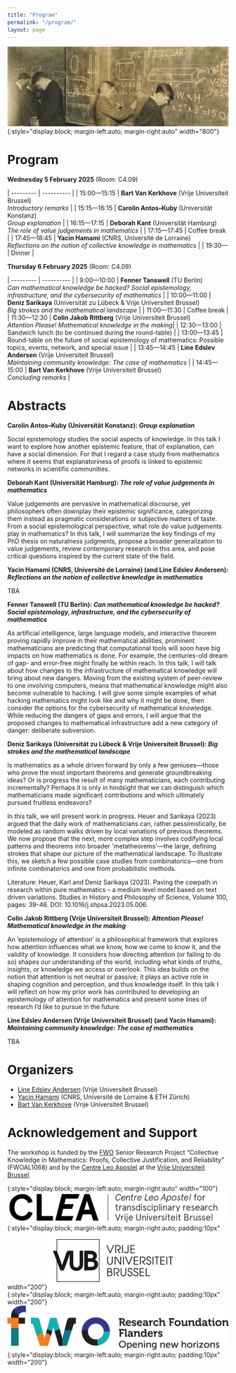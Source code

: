 ```yaml
---
title: "Program"
permalink: "/program/"
layout: page
---
```


![title](/assets/img/old-classroom-croped.jpg){:style="display:block; margin-left:auto; margin-right:auto" width="800"}

# Program

**Wednesday 5 February 2025** (Room: C4.09)

| --------- | ---------- |
| 15:00—15:15 | **Bart Van Kerkhove** (Vrije Universiteit Brussel) <br /> _Introductory remarks_ |
| 15:15—16:15 | **Carolin Antos–Kuby** (Universität Konstanz) <br /> _Group explanation_ |
| 16:15—17:15 | **Deborah Kant** (Universität Hamburg) <br /> _The role of value judgements in mathematics_ |
| 17:15—17:45 | Coffee break |
| 17:45—18:45 | **Yacin Hamami** (CNRS, Université de Lorraine) <br /> _Reflections on the notion of collective knowledge in mathematics_ |
| 19:30— | Dinner | 



**Thursday 6 February 2025** (Room: C4.09)

| --------- | ---------- |
| 9:00—10:00 | **Fenner Tanswell** (TU Berlin) <br /> _Can mathematical knowledge be hacked? Social epistemology, infrastructure, and the cybersecurity of mathematics_ |
| 10:00—11:00 | **Deniz Sarikaya** (Universität zu Lübeck & Vrije Universiteit Brussel) <br /> _Big strokes and the mathematical landscape_ |
| 11:00—11:30 | Coffee break |
| 11:30—12:30 | **Colin Jakob Rittberg** (Vrije Universiteit Brussel) <br /> _Attention Please! Mathematical knowledge in the making_|
| 12:30—13:00 | Sandwich lunch (to be continued during the round-table) |
| 13:00—13:45 | Round-table on the future of social epistemology of mathematics: Possible topics, events, network, and special issue |
| 13:45—14:45 | **Line Edslev Andersen** (Vrije Universiteit Brussel) <br /> _Maintaining community knowledge: The case of mathematics_ |
| 14:45—15:00 | **Bart Van Kerkhove** (Vrije Universiteit Brussel) <br /> _Concluding remarks_ |




# Abstracts

**Carolin Antos–Kuby (Universität Konstanz): _Group explanation_**

Social epistemology studies the social aspects of knowledge. In this talk I want to explore how another epistemic feature, that of explanation, can have a social dimension. For that I regard a case study from mathematics where it seems that explanatoriness of proofs is linked to epistemic networks in scientific communities. 

**Deborah Kant (Universität Hamburg): _The role of value judgements in mathematics_**

Value judgements are pervasive in mathematical discourse, yet philosophers often downplay their epistemic significance, categorizing them instead as pragmatic considerations or subjective matters of taste. From a social epistemological perspective, what role do value judgements play in mathematics? In this talk, I will summarize the key findings of my PhD thesis on naturalness judgments, propose a broader generalization to value judgements, review contemporary research in this area, and pose critical questions inspired by the current state of the field.

**Yacin Hamami (CNRS, Université de Lorraine) (and Line Edslev Andersen): _Reflections on the notion of collective knowledge in mathematics_**

TBA

**Fenner Tanswell (TU Berlin): _Can mathematical knowledge be hacked? Social epistemology, infrastructure, and the cybersecurity of mathematics_**

As artificial intelligence, large language models, and interactive theorem proving rapidly improve in their mathematical abilities, prominent mathematicians are predicting that computational tools will soon have big impacts on how mathematics is done. For example, the centuries-old dream of gap- and error-free might finally be within reach. In this talk, I will talk about how changes to the infrastructure of mathematical knowledge will bring about new dangers. Moving from the existing system of peer-review to one involving computers, means that mathematical knowledge might also become vulnerable to hacking. I will give some simple examples of what hacking mathematics might look like and why it might be done, then consider the options for the cybersecurity of mathematical knowledge. While reducing the dangers of gaps and errors, I will argue that the proposed changes to mathematical infrastructure add a new category of danger: deliberate subversion.

**Deniz Sarikaya (Universität zu Lübeck & Vrije Universiteit Brussel): _Big strokes and the mathematical landscape_**

Is mathematics as a whole driven forward by only a few geniuses—those who prove the most important theorems and generate groundbreaking ideas? Or is progress the result of many mathematicians, each contributing incrementally? Perhaps it is only in hindsight that we can distinguish which mathematicians made significant contributions and which ultimately pursued fruitless endeavors?
 
In this talk, we will present work in progress. Heuer and Sarikaya (2023) argued that the daily work of mathematicians can, rather pessimistically, be modeled as random walks driven by local variations of previous theorems. We now propose that the next, more complex step involves codifying local patterns and theorems into broader 'metatheorems'—the large, defining strokes that shape our picture of the mathematical landscape. To illustrate this, we sketch a few possible case studies from combinatorics—one from infinite combinatorics and one from probabilistic methods.

Literature:
Heuer, Karl and Deniz Sarikaya (2023). Paving the cowpath in research within pure mathematics – a medium level model based on text driven variations. Studies in History and Philosophy of Science, Volume 100, pages: 39-46. DOI: 10.1016/j.shpsa.2023.05.006.

**Colin Jakob Rittberg (Vrije Universiteit Brussel): _Attention Please! Mathematical knowledge in the making_**

An ‘epistemology of attention’ is a philosophical framework that explores how attention influences what we know, how we come to know it, and the validity of knowledge. It considers how directing attention (or failing to do so) shapes our understanding of the world, including what kinds of truths, insights, or knowledge we access or overlook. This idea builds on the notion that attention is not neutral or passive; it plays an active role in shaping cognition and perception, and thus knowledge itself. In this talk I will reflect on how my prior work has contributed to developing an epistemology of attention for mathematics and present some lines of research I’d like to pursue in the future.  

**Line Edslev Andersen (Vrije Universiteit Brussel) (and Yacin Hamami): _Maintaining community knowledge: The case of mathematics_**

TBA


# Organizers

- [Line Edslev Andersen](https://clps.research.vub.be/line-edslev-andersen) (Vrije Universiteit Brussel)
- [Yacin Hamami](https://www.yacinhamami.com/) (CNRS, Université de Lorraine & ETH Zürich)
- [Bart Van Kerkhove](https://bartvankerkhove.be) (Vrije Universiteit Brussel)

# Acknowledgement and Support

The workshop is funded by the [FWO](https://www.fwo.be/en/) Senior Research Project “Collective Knowledge in Mathematics: Proofs, Collective Justification, and Reliability” (FWOAL1068) and by the [Centre Leo Apostel](https://clea.research.vub.be/) at the [Vrije Universiteit Brussel](https://www.vub.be/).

{:style="display:block; margin-left:auto; margin-right:auto" width="100"}
![title](/assets/img/clea-logo.png){:style="display:block; margin-left:auto; margin-right:auto; padding:10px" width="200"}
![title](/assets/img/VUB-logo.png){:style="display:block; margin-left:auto; margin-right:auto; padding:10px" width="200"}
![title](/assets/img/FWO-logo.jpg){:style="display:block; margin-left:auto; margin-right:auto; padding:10px" width="200"}

